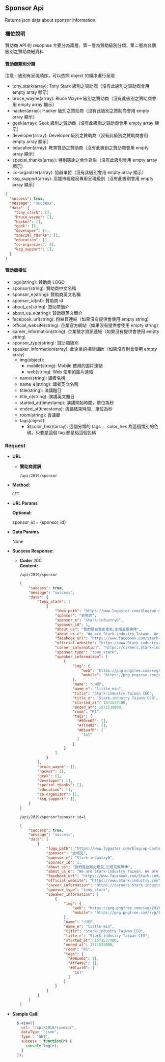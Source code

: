 **Sponsor Api**
----

Returns json data about sponsor information.

### 欄位說明

贊助商 API 的 resopnse 主要分為兩層，第一層為贊助級別分類，第二層為各個級別之贊助商細資料

#### 贊助商類別分類

注意！級別有呈現順序，可以依照 object 的順序進行呈現

- tony_stark(array): Tony Stark 級別之贊助商（沒有此級別之贊助商會用 empty array 顯示）
- bruce_wayne(array): Bluce Wayne 級別之贊助商（沒有此級別之贊助商會用 empty array 顯示）
- hacker(array): Hacker 級別之贊助商（沒有此級別之贊助商會用 empty array 顯示）
- geek(array): Geek 級別之贊助商（沒有此級別之贊助商會用 empty array 顯示）
- developer(array): Developer 級別之贊助商（沒有此級別之贊助商會用 empty array 顯示）
- education(array): 教育贊助之贊助商（沒有此級別之贊助商會用 empty array 顯示）
- special_thanks(array): 特別感謝之合作對象（沒有此級別會用 empty array 顯示）
- co-organizer(array): 協辦單位（沒有此級別會用 empty array 顯示）
- ksg_support(array): 高雄市經發局專用呈現級別（沒有此級別會用 empty array 顯示）

```json
{
  "success": true,
  "message": "success",
  "data": {
    "tony_stark": [],
    "bruce_wayne": [],
    "hacker": [],
    "geek": [],
    "developer": [],
    "special_thanks": [],
    "education": [],
    "co-organizer": [],
    "ksg_support": [],
  }
}
```
#### 贊助商欄位

- logo(string): 贊助商 LOGO
- sponsor(string): 贊助商中文名稱
- sponsor_e(string): 贊助商英文名稱
- sponsor_id(int): 贊助商 id
- about_us(string): 贊助商簡介
- about_us_e(string): 贊助商英文簡介
- facebook_url(string): 粉絲頁連結（如果沒有提供會使用 empty string)
- official_website(string): 企業官方網站（如果沒有提供會使用 empty string）
- career_information(string): 企業徵才資訊連結（如果沒有提供會使用 empty string)
- sponsor_type(string): 贊助商級別
- speaker_information(array): 此企業的相關講師（如果沒有則會使用 empty array)
  - img(object):
    - mobile(string): Mobile 使用的圖片連結
    - web(string): Web 使用的圖片連結
  - name(string): 講者名稱
  - name_e(string): 講者英文名稱
  - title(string): 演講題目
  - title_e(string): 演講英文題目
  - started_at(timestamp): 演講開始時間，單位為秒
  - ended_at(timestamp): 演講結束時間，單位為秒
  - room(string): 會議廳
  - tags(object):
    - ${color_hex}(array): 這個分類的 tags ， color_hex 為這個類別的色碼，只要是這個 tag 都是給這個色碼

### Request

* **URL**
  * **贊助商資訊**

    `/api/2019/sponsor`

* **Method:**

  `GET`

* **URL Params**

  **Optional:**

    sponsor_id = {sponsor_id}

* **Data Params**

  None

* **Success Response:**

  * **Code:** 200 <br />
    **Content:**

    `/api/2019/sponsor`
    ```json
    {
        "success": true,
        "message": "success",
        "data": {
            "tony_stark": [
                {
                    "logo_path": "https://www.logaster.com/blog/wp-content/uploads/2018/05/LogoMakr.png",
                    "sponsor": "史塔克",
                    "sponsor_e": "Stark-industry0",
                    "sponsor_id": 1,
                    "about_us": "我們是台灣史塔克,史塔克很棒棒",
                    "about_us_e": "We are Stark-industry Taiwan. We are great",
                    "facebook_url": "https://www.facebook.com/Stark-industryTaiwan/?brand_redir=104958162837",
                    "official_website": "https://www.Stark-industry.com",
                    "career_information": "https://careers.Stark-industry.com/jobs/",
                    "sponsor_type": "tony_stark",
                    "speaker_information": [
                        {
                            "img": {
                                "web": "https://png.pngtree.com/svg/20170518/274aed119e.svg",
                                "mobile": "https://png.pngtree.com/svg/20170518/274aed119e.svg",
                            },
                            "name": "小明",
                            "name_e": "little min",
                            "title": "Stark-industry Taiwan CEO",
                            "title_e": "Stark-industry Taiwan CEO",
                            "started_at": 1571537400,
                            "ended_at": 1571539800,
                            "room": "R1",
                            "tags": {
                              "#98ce02": [],
                              "#ff4492": [],
                              "#01aaf0": [
                                "IoT"
                              ]
                            }
                        }
                    ]
                }
            ],
            "bruce_wayne": [],
            "hacker": [],
            "geek": [],
            "developer": [],
            "special_thanks": [],
            "education": [],
            "co-organizer": [],
            "ksg_support": [],
        }
    }
    ```
    `/api/2019/sponsor?sponsor_id=1`
    ```json
    {
        "success": true,
        "message": "success",
        "data": [
            {
                "logo_path": "https://www.logaster.com/blog/wp-content/uploads/2018/05/LogoMakr.png",
                "sponsor": "史塔克",
                "sponsor_e": "Stark-industry0",
                "sponsor_id": 1,
                "about_us": "我們是台灣史塔克,史塔克很棒棒",
                "about_us_e": "We are Stark-industry Taiwan. We are great",
                "facebook_url": "https://www.facebook.com/Stark-industryTaiwan/?brand_redir=104958162837",
                "official_website": "https://www.Stark-industry.com",
                "career_information": "https://careers.Stark-industry.com/jobs/",
                "sponsor_type": "tony_stark",
                "speaker_information": [
                    {
                        "img": {
                            "web": "https://png.pngtree.com/svg/20170518/274aed119e.svg",
                            "mobile": "https://png.pngtree.com/svg/20170518/274aed119e.svg",
                        },
                        "name": "小明",
                        "name_e": "little min",
                        "title": "Stark-industry Taiwan CEO",
                        "title_e": "Stark-industry Taiwan CEO",
                        "started_at": 1571537400,
                        "ended_at": 1571539800,
                        "room": "R1",
                        "tags": {
                          "#98ce02": [],
                          "#ff4492": [],
                          "#01aaf0": [
                            "IoT"
                          ]
                        }
                    }
                ]
            }
        ]
    }
    ```

* **Sample Call:**

  ```javascript
    $.ajax({
      url: "/api/2019/sponsor",
      dataType: "json",
      type : "GET",
      success : function(r) {
        console.log(r);
      }
    });
  ```

